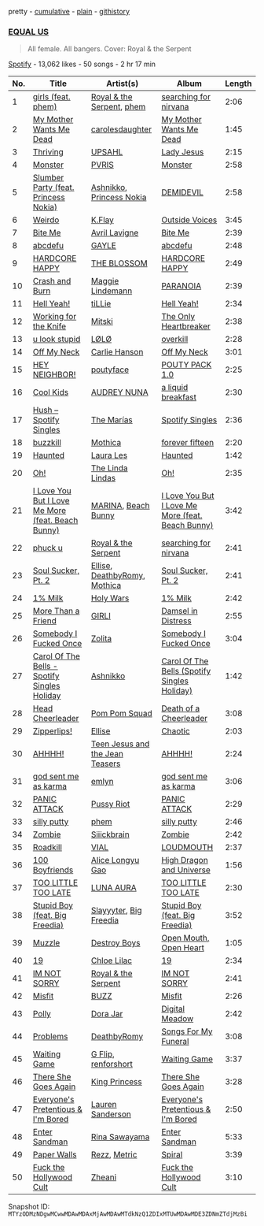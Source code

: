 pretty - [cumulative](/playlists/cumulative/37i9dQZF1DWU86q8CK6tXo.md) - [plain](/playlists/plain/37i9dQZF1DWU86q8CK6tXo) - [githistory](https://github.githistory.xyz/mackorone/spotify-playlist-archive/blob/main/playlists/plain/37i9dQZF1DWU86q8CK6tXo)

### [EQUAL US](https://open.spotify.com/playlist/37i9dQZF1DWU86q8CK6tXo)

> All female\. All bangers\. Cover: Royal & the Serpent

[Spotify](https://open.spotify.com/user/spotify) - 13,062 likes - 50 songs - 2 hr 17 min

| No. | Title | Artist(s) | Album | Length |
|---|---|---|---|---|
| 1 | [girls \(feat\. phem\)](https://open.spotify.com/track/2zIxK13yUttVriKeFu4cE9) | [Royal & the Serpent](https://open.spotify.com/artist/64EHXDoln95lnccszdPum0), [phem](https://open.spotify.com/artist/0MGJHTThvyAyqKuEAgPqDr) | [searching for nirvana](https://open.spotify.com/album/1M1PKj1f22TovEZmC6yKel) | 2:06 |
| 2 | [My Mother Wants Me Dead](https://open.spotify.com/track/3ADDLOa2NjjLFQ7g2FTiYx) | [carolesdaughter](https://open.spotify.com/artist/2hiq2iBnUik3mrOfEgRSpB) | [My Mother Wants Me Dead](https://open.spotify.com/album/0T6yUi3nWoE9c5krkoPYPK) | 1:45 |
| 3 | [Thriving](https://open.spotify.com/track/05iLS2VOLss6mnHYDV0Lfd) | [UPSAHL](https://open.spotify.com/artist/1294QqYm1VuxxjRiL9M0h9) | [Lady Jesus](https://open.spotify.com/album/3INiPPjvwK4RGIV4Qed2Qu) | 2:15 |
| 4 | [Monster](https://open.spotify.com/track/6RwiFA2a6b8xICdSi4wUqk) | [PVRIS](https://open.spotify.com/artist/6oFs3qk4VepIVFdoD4jmsy) | [Monster](https://open.spotify.com/album/6amlnVgJTGqQNnAwP7fOfL) | 2:58 |
| 5 | [Slumber Party \(feat\. Princess Nokia\)](https://open.spotify.com/track/11ZulcYY4lowvcQm4oe3VJ) | [Ashnikko](https://open.spotify.com/artist/3PyJHH2wyfQK3WZrk9rpmP), [Princess Nokia](https://open.spotify.com/artist/6lay1nwbE6hTx1jivysUAL) | [DEMIDEVIL](https://open.spotify.com/album/438ToDoVaJH5aTIXXrlDyI) | 2:58 |
| 6 | [Weirdo](https://open.spotify.com/track/0wJyNSjuL5KU2HHjwwH1Kb) | [K.Flay](https://open.spotify.com/artist/0pCNk4D3E2xtszsm6hMsWr) | [Outside Voices](https://open.spotify.com/album/5tqZLKfkECxhy2LJKoviuD) | 3:45 |
| 7 | [Bite Me](https://open.spotify.com/track/4bNa2MHnPB7zckROAHh8mR) | [Avril Lavigne](https://open.spotify.com/artist/0p4nmQO2msCgU4IF37Wi3j) | [Bite Me](https://open.spotify.com/album/6DgueXg1ArV74AlVJArLSv) | 2:39 |
| 8 | [abcdefu](https://open.spotify.com/track/4fouWK6XVHhzl78KzQ1UjL) | [GAYLE](https://open.spotify.com/artist/2VSHKHBTiXWplO8lxcnUC9) | [abcdefu](https://open.spotify.com/album/6tUQPKlpR4x1gjrXTtOImI) | 2:48 |
| 9 | [HARDCORE HAPPY](https://open.spotify.com/track/3crc8YzKF41WtRIz1HUmC5) | [THE BLOSSOM](https://open.spotify.com/artist/7lq7hz0Z6rG6v9zbJRRn4K) | [HARDCORE HAPPY](https://open.spotify.com/album/0TEXITHiEK0QnrcwkicZlG) | 2:49 |
| 10 | [Crash and Burn](https://open.spotify.com/track/4wFK5ESRSBrmVDjOkOSa7g) | [Maggie Lindemann](https://open.spotify.com/artist/0uGk2czvcpWQA383Im6ajf) | [PARANOIA](https://open.spotify.com/album/5CEcwEyL9wMG4TygYNTFgw) | 2:39 |
| 11 | [Hell Yeah!](https://open.spotify.com/track/2neJYYLMFULWKPXGrtqGvd) | [tiLLie](https://open.spotify.com/artist/6toGqzw4iivB9qwDpOAiVN) | [Hell Yeah!](https://open.spotify.com/album/5uJ1JdxcmMPQELZ7laxYFi) | 2:34 |
| 12 | [Working for the Knife](https://open.spotify.com/track/4r8iH80jmm4CFZHT2nE0WI) | [Mitski](https://open.spotify.com/artist/2uYWxilOVlUdk4oV9DvwqK) | [The Only Heartbreaker](https://open.spotify.com/album/1YMGcCHQ4xkwiWXpGGXmkY) | 2:38 |
| 13 | [u look stupid](https://open.spotify.com/track/5rgexnZNSHz74TDxgSm37P) | [LØLØ](https://open.spotify.com/artist/5MjcGshMggPgIHinIUDaX0) | [overkill](https://open.spotify.com/album/367LA0QRCgt5u8QLx0UgmH) | 2:28 |
| 14 | [Off My Neck](https://open.spotify.com/track/3t3g2v22tkamAlCSm0PHSl) | [Carlie Hanson](https://open.spotify.com/artist/3mPc8WGusz2XF3Tvs3AKCR) | [Off My Neck](https://open.spotify.com/album/4PAnHoUf0xsZakaOqmI9fC) | 3:01 |
| 15 | [HEY NEIGHBOR!](https://open.spotify.com/track/4NoM07yO0Luyv3OpeTwlyW) | [poutyface](https://open.spotify.com/artist/0H44O4IYqpTOGx4c5nV37f) | [POUTY PACK 1.0](https://open.spotify.com/album/65LLY7w9onclS0LDO6uxc7) | 2:25 |
| 16 | [Cool Kids](https://open.spotify.com/track/6zpd3clOMPnCrroDBqrJU6) | [AUDREY NUNA](https://open.spotify.com/artist/0Wwji82sLA0Hcvtuak3omb) | [a liquid breakfast](https://open.spotify.com/album/45QlLBsyMU0XRqw3cxdTKb) | 2:30 |
| 17 | [Hush – Spotify Singles](https://open.spotify.com/track/4dFDrETHRPwHd6rX1LrlIP) | [The Marías](https://open.spotify.com/artist/2sSGPbdZJkaSE2AbcGOACx) | [Spotify Singles](https://open.spotify.com/album/4JaFGe9FKcubMLP6YVzCYP) | 2:36 |
| 18 | [buzzkill](https://open.spotify.com/track/1xFkcJjWuLlq8CIymwSTw9) | [Mothica](https://open.spotify.com/artist/1JhiIIXT9DWqEU3BYFZwGA) | [forever fifteen](https://open.spotify.com/album/3GWDTDhstbhNxfyZJKwqVU) | 2:20 |
| 19 | [Haunted](https://open.spotify.com/track/1toNKayLMeCcVlsLGXJl7n) | [Laura Les](https://open.spotify.com/artist/3sklFG9fuDAq3vbIZlkNH6) | [Haunted](https://open.spotify.com/album/2iguPTaSTwtx4MiAkj6w5O) | 1:42 |
| 20 | [Oh!](https://open.spotify.com/track/4e72LGraX8sW5iztJvS5fo) | [The Linda Lindas](https://open.spotify.com/artist/13dTrWNNrnZ3AkgNyQNKP5) | [Oh!](https://open.spotify.com/album/13YVOGugpbcH7MZCwDEWnE) | 2:35 |
| 21 | [I Love You But I Love Me More \(feat\. Beach Bunny\)](https://open.spotify.com/track/6CpeA8nhcJO9zdRsrJwLE8) | [MARINA](https://open.spotify.com/artist/6CwfuxIqcltXDGjfZsMd9A), [Beach Bunny](https://open.spotify.com/artist/2vnB6tuQMaQpORiRdvXF9H) | [I Love You But I Love Me More \(feat\. Beach Bunny\)](https://open.spotify.com/album/1ipdV8VnA9dM2F0ay2zd8R) | 3:42 |
| 22 | [phuck u](https://open.spotify.com/track/0zg2EFMrRRKpj8Y8AiLunM) | [Royal & the Serpent](https://open.spotify.com/artist/64EHXDoln95lnccszdPum0) | [searching for nirvana](https://open.spotify.com/album/1M1PKj1f22TovEZmC6yKel) | 2:41 |
| 23 | [Soul Sucker, Pt\. 2](https://open.spotify.com/track/7lSRoGGERYMfi5mDotavru) | [Ellise](https://open.spotify.com/artist/2FovgCfOwN9iqbkCBlKFdT), [DeathbyRomy](https://open.spotify.com/artist/7aWpPjjgItUnXljFxYYKZI), [Mothica](https://open.spotify.com/artist/1JhiIIXT9DWqEU3BYFZwGA) | [Soul Sucker, Pt\. 2](https://open.spotify.com/album/5DkmK3sQcBanrRg1lFHlMs) | 2:41 |
| 24 | [1% Milk](https://open.spotify.com/track/6eQvhUB3F3TzmFjmL00PPx) | [Holy Wars](https://open.spotify.com/artist/2dTOWcCL0cYviin0Uz1lj4) | [1% Milk](https://open.spotify.com/album/6aP8d9w80CWYhWH66TCvS8) | 2:42 |
| 25 | [More Than a Friend](https://open.spotify.com/track/5tWbWj3DR3chA9k6rHp8Jd) | [GIRLI](https://open.spotify.com/artist/4XX9YjNQrHTZfZz3DCX6DP) | [Damsel in Distress](https://open.spotify.com/album/0yRDXJyXgyTbBqqONVcX27) | 2:55 |
| 26 | [Somebody I Fucked Once](https://open.spotify.com/track/6bk6CvEqTqXAnbRlSJtJqi) | [Zolita](https://open.spotify.com/artist/7nnTzZ5tZrPx14iDnmjksU) | [Somebody I Fucked Once](https://open.spotify.com/album/2KtMH0vhN4mShuMxSf86wD) | 3:04 |
| 27 | [Carol Of The Bells \- Spotify Singles Holiday](https://open.spotify.com/track/1jFBoVvIFAVglcAJTZpoG8) | [Ashnikko](https://open.spotify.com/artist/3PyJHH2wyfQK3WZrk9rpmP) | [Carol Of The Bells \(Spotify Singles Holiday\)](https://open.spotify.com/album/4cvOEpiN4d4YMwM4eB9NvY) | 1:42 |
| 28 | [Head Cheerleader](https://open.spotify.com/track/1qLWOCtiIYPJkLQxdqwYxk) | [Pom Pom Squad](https://open.spotify.com/artist/1yhTALwId0bpL1U1XRT3Zs) | [Death of a Cheerleader](https://open.spotify.com/album/0iSh2sXytE5jbpPiKts3z4) | 3:08 |
| 29 | [Zipperlips!](https://open.spotify.com/track/2fHyqjpRlQzRJYvCWGcqFp) | [Ellise](https://open.spotify.com/artist/2FovgCfOwN9iqbkCBlKFdT) | [Chaotic](https://open.spotify.com/album/6nUQsCdTK0xbG6FjyqJUXq) | 2:03 |
| 30 | [AHHHH!](https://open.spotify.com/track/6Pfma5baS7P2EIjn3Htj9q) | [Teen Jesus and the Jean Teasers](https://open.spotify.com/artist/3KrgUUwoRQ6OQp4IOmqnSF) | [AHHHH!](https://open.spotify.com/album/3c58AoCgrcGD0kF2PAxo1F) | 2:24 |
| 31 | [god sent me as karma](https://open.spotify.com/track/6Y3AYLsKkGaMYCRC0OGzy3) | [emlyn](https://open.spotify.com/artist/1qMJAm3nqZq6AsqeaAk2m1) | [god sent me as karma](https://open.spotify.com/album/7jUoT7TNoh0SdI4yS5K6tp) | 3:06 |
| 32 | [PANIC ATTACK](https://open.spotify.com/track/7Gf6BvF5vHKq1ZABgdbMkx) | [Pussy Riot](https://open.spotify.com/artist/2hThsqaVEAWhWPBXnaOfB9) | [PANIC ATTACK](https://open.spotify.com/album/49iWkiTVH0JxJM36bVT7ey) | 2:29 |
| 33 | [silly putty](https://open.spotify.com/track/3AG923oYOUn7ESzHTkthKL) | [phem](https://open.spotify.com/artist/0MGJHTThvyAyqKuEAgPqDr) | [silly putty](https://open.spotify.com/album/4HdrJc0K45gBQQSBIkOhx1) | 2:46 |
| 34 | [Zombie](https://open.spotify.com/track/10IbUW87Q8kTs3ySisuLVc) | [Siiickbrain](https://open.spotify.com/artist/1oPEr1Ci8sWOYj8SSh2VPE) | [Zombie](https://open.spotify.com/album/2OrzskCbMc8Bu5rbPXppJp) | 2:42 |
| 35 | [Roadkill](https://open.spotify.com/track/6GlrfpSsWOdjeD9K1ziFzi) | [VIAL](https://open.spotify.com/artist/7soK35m8BosPkMQ67t7bqf) | [LOUDMOUTH](https://open.spotify.com/album/6YIMA2QvnMepRD7FwKsygm) | 2:37 |
| 36 | [100 Boyfriends](https://open.spotify.com/track/7JyBjSgMo44kwmamRtnLHM) | [Alice Longyu Gao](https://open.spotify.com/artist/5HvKzBgj4yphQfBJjBJrhL) | [High Dragon and Universe](https://open.spotify.com/album/5QC73cr2qO212wgO5T6noH) | 1:56 |
| 37 | [TOO LITTLE TOO LATE](https://open.spotify.com/track/0MwSfAZoYz6xNDwsRovPkr) | [LUNA AURA](https://open.spotify.com/artist/18UrIT17pqz5fG7J85iwSh) | [TOO LITTLE TOO LATE](https://open.spotify.com/album/2sDEfTzMHcVjVnB9RGXMUw) | 2:30 |
| 38 | [Stupid Boy \(feat\. Big Freedia\)](https://open.spotify.com/track/56P7blUafQK9P8LKda9Y6P) | [Slayyyter](https://open.spotify.com/artist/4QM5QCHicznALtX885CnZC), [Big Freedia](https://open.spotify.com/artist/2gyv1akuIB9fQvXoGSPaJr) | [Stupid Boy \(feat\. Big Freedia\)](https://open.spotify.com/album/759tt2Z0PhIjKDEmbEVswM) | 3:52 |
| 39 | [Muzzle](https://open.spotify.com/track/5SQX4pwdAOTsoAmLO6RqZY) | [Destroy Boys](https://open.spotify.com/artist/7KeN0XX71T4fGysIYLB5J5) | [Open Mouth, Open Heart](https://open.spotify.com/album/5jowai2DVaDn3cgxigARdy) | 1:05 |
| 40 | [19](https://open.spotify.com/track/4eXjrOYY9hxmJkS0hkhZxQ) | [Chloe Lilac](https://open.spotify.com/artist/2CUeVZl8E9ouggdBhyclFx) | [19](https://open.spotify.com/album/6IQUj5eSse9rXx2WHUHg8p) | 2:34 |
| 41 | [IM NOT SORRY](https://open.spotify.com/track/1p7CC1v247IBsIGplONX2c) | [Royal & the Serpent](https://open.spotify.com/artist/64EHXDoln95lnccszdPum0) | [IM NOT SORRY](https://open.spotify.com/album/1fzAlBGccCu9IWM8eCM4DC) | 2:41 |
| 42 | [Misfit](https://open.spotify.com/track/0VGRtiYYW4ch4SrkFkLlYJ) | [BUZZ](https://open.spotify.com/artist/4YXzweXdgnq4xSOpo1ZWxR) | [Misfit](https://open.spotify.com/album/67szcbtvGILfdqgbg6MpNc) | 2:26 |
| 43 | [Polly](https://open.spotify.com/track/0AaJgZIw1lJjc4QejCEpAu) | [Dora Jar](https://open.spotify.com/artist/4V30Q8ACPdJCcAmAYibfrH) | [Digital Meadow](https://open.spotify.com/album/1Hs5SAioUMz5JA1qw8zrmZ) | 2:42 |
| 44 | [Problems](https://open.spotify.com/track/7nLEVh4vIhKOKNAFqQ1koF) | [DeathbyRomy](https://open.spotify.com/artist/7aWpPjjgItUnXljFxYYKZI) | [Songs For My Funeral](https://open.spotify.com/album/4SmLiMThmp5f4dCTOsIguj) | 3:08 |
| 45 | [Waiting Game](https://open.spotify.com/track/6AGmPgPDllC5CWzKFR2xLt) | [G Flip](https://open.spotify.com/artist/4SdIXLzfabqU61iK7SnKAU), [renforshort](https://open.spotify.com/artist/3GYvf7puxwkr51EYoD9E7D) | [Waiting Game](https://open.spotify.com/album/7ALXdmY9yM6JvPZgyM7YxT) | 3:37 |
| 46 | [There She Goes Again](https://open.spotify.com/track/6sh6642AV8sSVc0SeQ9HEh) | [King Princess](https://open.spotify.com/artist/6beUvFUlKliUYJdLOXNj9C) | [There She Goes Again](https://open.spotify.com/album/02mp1bdUCmzcHfH4lHFaf0) | 3:28 |
| 47 | [Everyone's Pretentious & I'm Bored](https://open.spotify.com/track/306tU1sc97c6WZ6B4wOdug) | [Lauren Sanderson](https://open.spotify.com/artist/06vRrrjT3DBRkhBlXoBdYj) | [Everyone's Pretentious & I'm Bored](https://open.spotify.com/album/5e7DmuScxHVLuSgYJVb7ty) | 2:50 |
| 48 | [Enter Sandman](https://open.spotify.com/track/18sXLZIxb7nYy3g0Wnx8bA) | [Rina Sawayama](https://open.spotify.com/artist/2KEqzdPS7M5YwGmiuPTdr5) | [Enter Sandman](https://open.spotify.com/album/0irZKfdLmSCLbuvXAXPz3m) | 5:33 |
| 49 | [Paper Walls](https://open.spotify.com/track/3p7bWzqLgmHc172MBh7Vd2) | [Rezz](https://open.spotify.com/artist/4aKdmOXdUKX07HVd3sGgzw), [Metric](https://open.spotify.com/artist/1rCIEwPp5OnXW0ornlSsRl) | [Spiral](https://open.spotify.com/album/59d750ai99PfyZ5zTUQWfY) | 3:39 |
| 50 | [Fuck the Hollywood Cult](https://open.spotify.com/track/5SoxOODF9bvcb7vEBkG6dz) | [Zheani](https://open.spotify.com/artist/75xNYf2GU5wtQqBrd74SlY) | [Fuck the Hollywood Cult](https://open.spotify.com/album/36CVtGbnMvnZphHX7IiRPJ) | 3:10 |

Snapshot ID: `MTYzODMzNDgwMCwwMDAwMDAxMjAwMDAwMTdkNzQ1ZDIxMTUwMDAwMDE3ZDNmZTdjMzBi`